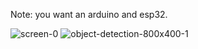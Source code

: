Note: you want an arduino and esp32.

![screen-0](https://github.com/jabermobarak/Computer_vision_Glasses_for_blind_people/assets/150077156/4c3a5093-ffce-408f-b89e-fc8b67032abd)
![object-detection-800x400-1](https://github.com/jabermobarak/Computer_vision_Glasses_for_blind_people/assets/150077156/6dc82eae-b55f-479d-8a20-80a5f0364cc4)
